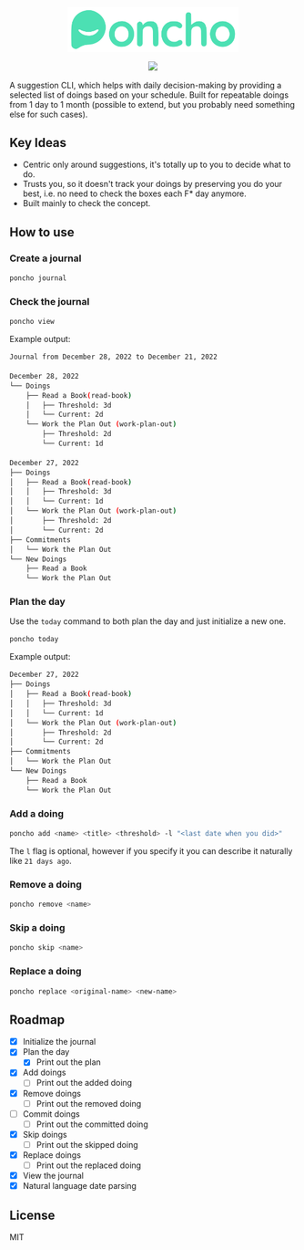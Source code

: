 <p align="center"><img src="assets/icon.svg" width="300" alt="Poncho Logo"></p>

<p align="center">
<img src="https://github.com/VallanDeMorty/poncho/actions/workflows/ci.yml/badge.svg">
</p>

A suggestion CLI, which helps with daily decision-making by providing a selected list of doings based on your schedule. Built for repeatable doings from 1 day to 1 month (possible to extend, but you probably need something else for such cases).

## Key Ideas

- Centric only around suggestions, it's totally up to you to decide what to do.
- Trusts you, so it doesn't track your doings by preserving you do your best, i.e. no need to check the boxes each F* day anymore.
- Built mainly to check the concept.

## How to use

### Create a journal

```bash
poncho journal
```

### Check the journal

```bash
poncho view
```

Example output:

```bash
Journal from December 28, 2022 to December 21, 2022

December 28, 2022
└── Doings
    ├── Read a Book(read-book)
    │   ├── Threshold: 3d
    │   └── Current: 2d
    └── Work the Plan Out (work-plan-out)
        ├── Threshold: 2d
        └── Current: 1d

December 27, 2022
├── Doings
│   ├── Read a Book(read-book)
│   │   ├── Threshold: 3d
│   │   └── Current: 1d
│   └── Work the Plan Out (work-plan-out)
│       ├── Threshold: 2d
│       └── Current: 2d
├── Commitments
│   └── Work the Plan Out
└── New Doings
    ├── Read a Book
    └── Work the Plan Out
```

### Plan the day

Use the `today` command to both plan the day and just initialize a new one.

```bash
poncho today
```

Example output:

```bash
December 27, 2022
├── Doings
│   ├── Read a Book(read-book)
│   │   ├── Threshold: 3d
│   │   └── Current: 1d
│   └── Work the Plan Out (work-plan-out)
│       ├── Threshold: 2d
│       └── Current: 2d
├── Commitments
│   └── Work the Plan Out
└── New Doings
    ├── Read a Book
    └── Work the Plan Out
```

### Add a doing

```bash
poncho add <name> <title> <threshold> -l "<last date when you did>"
```

The `l` flag is optional, however if you specify it you can describe it naturally like `21 days ago`.

### Remove a doing

```bash
poncho remove <name>
```

### Skip a doing

```bash
poncho skip <name> 
```

### Replace a doing

```bash
poncho replace <original-name> <new-name>
```

## Roadmap

- [x] Initialize the journal
- [x] Plan the day
  - [x] Print out the plan
- [x] Add doings
  - [ ] Print out the added doing
- [x] Remove doings
  - [ ] Print out the removed doing
- [ ] Commit doings
  - [ ] Print out the committed doing
- [x] Skip doings
  - [ ] Print out the skipped doing
- [x] Replace doings
  - [ ] Print out the replaced doing
- [x] View the journal
- [x] Natural language date parsing

## License

MIT
